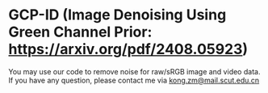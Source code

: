 # GCP-ID (Image Denoising Using Green Channel Prior: https://arxiv.org/pdf/2408.05923)
You may use our code to remove noise for raw/sRGB image and video data.
If you have any question, please contact me via kong.zm@mail.scut.edu.cn
